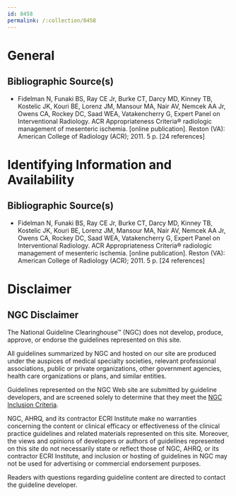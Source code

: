 ```yaml
---
id: 8458
permalink: /:collection/8458
---
```


# General

## Bibliographic Source(s)

- Fidelman N, Funaki BS, Ray CE Jr, Burke CT, Darcy MD, Kinney TB, Kostelic JK, Kouri BE, Lorenz JM, Mansour MA, Nair AV, Nemcek AA Jr, Owens CA, Rockey DC, Saad WEA, Vatakencherry G, Expert Panel on Interventional Radiology. ACR Appropriateness Criteria® radiologic management of mesenteric ischemia. [online publication]. Reston (VA): American College of Radiology (ACR); 2011. 5 p. [24 references]

# Identifying Information and Availability

## Bibliographic Source(s)

- Fidelman N, Funaki BS, Ray CE Jr, Burke CT, Darcy MD, Kinney TB, Kostelic JK, Kouri BE, Lorenz JM, Mansour MA, Nair AV, Nemcek AA Jr, Owens CA, Rockey DC, Saad WEA, Vatakencherry G, Expert Panel on Interventional Radiology. ACR Appropriateness Criteria® radiologic management of mesenteric ischemia. [online publication]. Reston (VA): American College of Radiology (ACR); 2011. 5 p. [24 references]

# Disclaimer

## NGC Disclaimer

The National Guideline Clearinghouse™ (NGC) does not develop, produce, approve, or endorse the guidelines represented on this site.

All guidelines summarized by NGC and hosted on our site are produced under the auspices of medical specialty societies, relevant professional associations, public or private organizations, other government agencies, health care organizations or plans, and similar entities.

Guidelines represented on the NGC Web site are submitted by guideline developers, and are screened solely to determine that they meet the [NGC Inclusion Criteria](/help-and-about/summaries/inclusion-criteria).

NGC, AHRQ, and its contractor ECRI Institute make no warranties concerning the content or clinical efficacy or effectiveness of the clinical practice guidelines and related materials represented on this site. Moreover, the views and opinions of developers or authors of guidelines represented on this site do not necessarily state or reflect those of NGC, AHRQ, or its contractor ECRI Institute, and inclusion or hosting of guidelines in NGC may not be used for advertising or commercial endorsement purposes.

Readers with questions regarding guideline content are directed to contact the guideline developer.

